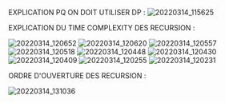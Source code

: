 EXPLICATION PQ ON DOIT UTILISER DP :
![20220314_115625](https://user-images.githubusercontent.com/100521999/158149152-96c5a285-058e-4e91-a8ed-d3eeb33c75f2.jpg)



EXPLICATION DU TIME COMPLEXITY DES RECURSION :


![20220314_120652](https://user-images.githubusercontent.com/100521999/158151142-41d3f9dd-fba9-4d3b-96fd-bc54dfe353f1.jpg)
![20220314_120620](https://user-images.githubusercontent.com/100521999/158151156-321e2238-14cf-4734-a528-8e67e65872f4.jpg)
![20220314_120557](https://user-images.githubusercontent.com/100521999/158151167-b4687dd1-e686-4cc2-b2b0-6eb43252209b.jpg)
![20220314_120518](https://user-images.githubusercontent.com/100521999/158151178-2ee56800-6f62-4002-a3b6-d866c420db17.jpg)
![20220314_120448](https://user-images.githubusercontent.com/100521999/158151195-066c4fcb-dd46-4b21-a434-243ef73af8ea.jpg)
![20220314_120430](https://user-images.githubusercontent.com/100521999/158151210-29cfd169-5c25-45dc-9d5e-73b76459348c.jpg)
![20220314_120409](https://user-images.githubusercontent.com/100521999/158151223-dbb84115-c2bf-4139-9de8-7288c78418c3.jpg)
![20220314_120255](https://user-images.githubusercontent.com/100521999/158151232-ff292da2-d2fe-42d3-8725-9d9f08694652.jpg)
![20220314_120231](https://user-images.githubusercontent.com/100521999/158151238-97aef8a8-667f-4429-83ed-97e1d84794b9.jpg)


ORDRE D'OUVERTURE DES RECURSION :

![20220314_131036](https://user-images.githubusercontent.com/100521999/158160912-48acdeff-28ed-46bd-acc5-978f16007387.jpg)

